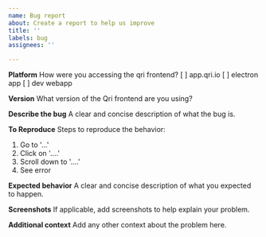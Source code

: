 ```yaml
---
name: Bug report
about: Create a report to help us improve
title: ''
labels: bug
assignees: ''

---
```


**Platform**
How were you accessing the qri frontend?
[ ] app.qri.io
[ ] electron app
[ ] dev webapp

**Version**
What version of the Qri frontend are you using?

**Describe the bug**
A clear and concise description of what the bug is.

**To Reproduce**
Steps to reproduce the behavior:
1. Go to '...'
2. Click on '....'
3. Scroll down to '....'
4. See error

**Expected behavior**
A clear and concise description of what you expected to happen.

**Screenshots**
If applicable, add screenshots to help explain your problem.

**Additional context**
Add any other context about the problem here.
